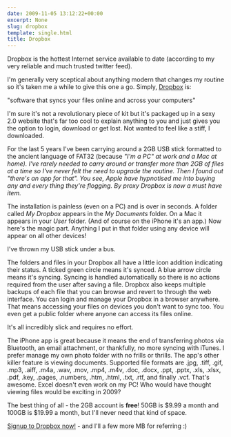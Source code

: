 ```yaml
---
date: 2009-11-05 13:12:22+00:00
excerpt: None
slug: dropbox
template: single.html
title: Dropbox
---
```


Dropbox is the hottest Internet service available to date (according to my very reliable and much trusted twitter feed).

I'm generally very sceptical about anything modern that changes my routine so it's taken me a while to give this one a go. Simply, [Dropbox](https://www.getdropbox.com/referrals/NTI4MDcyMTc5) is:


<p class="quote">"software that syncs your files online and across your computers"</p>


I'm sure it's not a revolutionary piece of kit but it's packaged up in a sexy 2.0 website that's far too cool to explain anything to you and just gives you the option to login, download or get lost. Not wanted to feel like a stiff, I downloaded.

For the last 5 years I've been carrying around a 2GB USB stick formatted to the ancient language of FAT32 (because _"_I'm a PC" at work and a Mac at home). I've rarely needed to carry around or transfer more than 2GB of files at a time so I've never felt the need to upgrade the routine. Then I found out _"there's an app for that"_. You see, Apple have hypnotised me into buying any and every thing they're flogging. By proxy Dropbox is now a must have item.__

The installation is painless (even on a PC) and is over in seconds. A folder called _My Dropbox_ appears in the _My Documents_ folder. On a Mac it appears in your _User_ folder. (And of course on the iPhone it's an app.) Now here's the magic part. Anything I put in that folder using any device will appear on all other devices!

I've thrown my USB stick under a bus.

The folders and files in your Dropbox all have a little icon addition indicating their status. A ticked green circle means it's synced. A blue arrow circle means it's syncing. Syncing is handled automatically so there is no actions required from the user after saving a file. Dropbox also keeps multiple backups of each file that you can browse and revert to through the web interface. You can login and manage your Dropbox in a browser anywhere. That means accessing your files on devices you don't want to sync too. You even get a public folder where anyone can access its files online.

It's all incredibly slick and requires no effort.

The iPhone app is great because it means the end of transferring photos via Bluetooth, an email attachment, or thankfully, no more syncing with iTunes. I prefer manage my own photo folder with no frills or thrills. The app's other killer feature is viewing documents. Supported file formats are .jpg, .tiff, .gif, .mp3, .aiff, .m4a, .wav, .mov, .mp4, .m4v, .doc, .docx, .ppt, .pptx, .xls, .xlsx, .pdf, .key, .pages, .numbers, .htm, .html, .txt, .rtf, and finally .vcf. That's awesome. Excel doesn't even work on my PC! Who would have thought viewing files would be exciting in 2009?

The best thing of all - the 2GB account is **free**! 50GB is $9.99 a month and 100GB is $19.99 a month, but I'll never need that kind of space.

[Signup to Dropbox now!](https://www.getdropbox.com/referrals/NTI4MDcyMTc5) - and I'll a few more MB for referring :)
